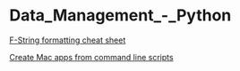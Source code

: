 # Data_Management_-_Python

[F-String formatting cheat sheet](https://fstring.help/cheat/)

[Create Mac apps from command line scripts](http://www.sveinbjorn.org/platypus/)
